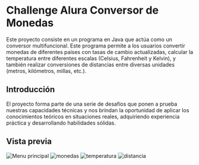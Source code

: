 # Challenge Alura Conversor de Monedas
Este proyecto consiste en un programa en Java que actúa como un conversor multifuncional. Este programa permite a los usuarios convertir monedas de diferentes países con tasas de cambio actualizadas, calcular la temperatura entre diferentes escalas (Celsius, Fahrenheit y Kelvin), y también realizar conversiones de distancias entre diversas unidades (metros, kilómetros, millas, etc.).

## Introducción
El proyecto forma parte de una serie de desafíos que ponen a prueba nuestras capacidades técnicas y nos brindan la oportunidad de aplicar los conocimientos teóricos en situaciones reales, adquiriendo experiencia práctica y desarrollando habilidades sólidas.

## Vista previa

![Menu principal](https://github.com/JonathanSalinas01/Challenge-Alura---Conversor-Monedas/assets/124842235/ec9c4c4b-4f93-4a42-b68e-6f78a156d3e3) 
![monedas](https://github.com/JonathanSalinas01/Challenge-Alura---Conversor-Monedas/assets/124842235/ba4a96fa-c7ce-44a8-8ae7-9f424e49953d)
![temperatura](https://github.com/JonathanSalinas01/Challenge-Alura---Conversor-Monedas/assets/124842235/de81bf7c-d9c8-40ce-8885-0c4c97ba0d4c)
![distancia](https://github.com/JonathanSalinas01/Challenge-Alura---Conversor-Monedas/assets/124842235/e6d16d28-133a-4b07-9587-6fa8e00a8eb7)
